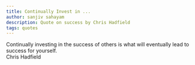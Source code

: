 ```yaml
---
title: Continually Invest in ...
author: sanjiv sahayam
description: Quote on success by Chris Hadfield
tags: quotes
---
```


<div>
<div class="quote">
Continually investing in the success of others is what will eventually lead to success for yourself.
</div>
<div class="attribution">Chris Hadfield</div>
</div>